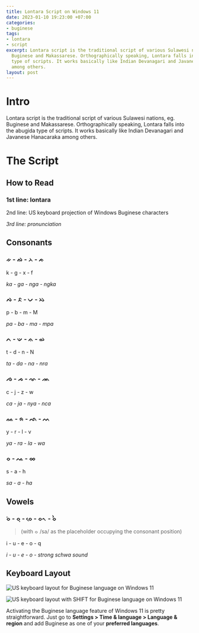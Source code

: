 ```yaml
---
title: Lontara Script on Windows 11
date: 2023-01-10 19:23:00 +07:00
categories:
- buginese
tags:
- lontara
- script
excerpt: Lontara script is the traditional script of various Sulawesi nations, eg.
  Buginese and Makassarese. Orthographically speaking, Lontara falls into the abugida
  type of scripts. It works basically like Indian Devanagari and Javanese Hanacaraka
  among others.
layout: post
---
```


# Intro

Lontara script is the traditional script of various Sulawesi nations, eg. Buginese and Makassarese. Orthographically speaking, Lontara falls into the abugida type of scripts. It works basically like Indian Devanagari and Javanese Hanacaraka among others.

# The Script

## How to Read

### 1st line: lontara

2nd line: US keyboard projection of Windows Buginese characters

*3rd line: pronunciation*

## Consonants

### ᨀ - ᨁ - ᨂ - ᨃ

k - g - x - f

*ka - ga - nga - ngka*

### ᨄ - ᨅ - ᨆ - ᨇ

p - b - m - M

*pa - ba - ma - mpa*

### ᨈ - ᨉ - ᨊ - ᨋ

t - d - n - N

*ta - da - na - nra*

### ᨌ - ᨍ - ᨎ - ᨏ

c - j - z - w

*ca - ja - nya - nca*

### ᨐ - ᨑ - ᨒ - ᨓ

y - r - l - v

*ya - ra - la - wa*

### ᨔ - ᨕ - ᨖ

s - a - h

*sa - a - ha*

## Vowels

### ᨔᨗ - ᨔᨘ - ᨔᨙ - ᨔᨚ - ᨔᨛ
> (with ᨔ /sa/ as the placeholder occupying the consonant position)

i - u - e - o - q

*i - u - e - o - strong schwa sound*

## Keyboard Layout

![US keyboard layout for Buginese language on Windows 11](/uploads/us-keyboard-layout-for-buginese.png)

![US keyboard layout with SHIFT for Buginese language on Windows 11](/uploads/us-keyboard-layout-on-shift-for-buginese.png)

Activating the Buginese language feature of Windows 11 is pretty straightforward. Just go to **Settings > Time & language > Language & region** and add Buginese as one of your **preferred languages**.